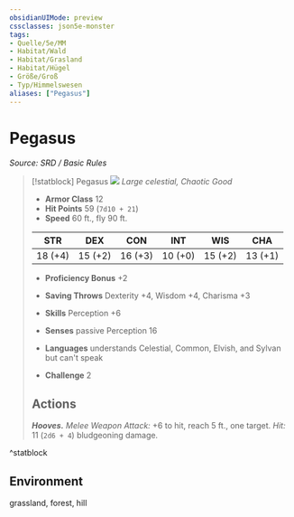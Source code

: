 ```yaml
---
obsidianUIMode: preview
cssclasses: json5e-monster
tags:
- Quelle/5e/MM
- Habitat/Wald
- Habitat/Grasland
- Habitat/Hügel
- Größe/Groß
- Typ/Himmelswesen
aliases: ["Pegasus"]
---
```

# Pegasus
*Source: SRD / Basic Rules*  

> [!statblock] Pegasus
> ![](compendium/bestiary/celestial/token/pegasus.png#token)
> *Large celestial, Chaotic Good*
> 
> - **Armor Class** 12 
> - **Hit Points** 59 (`7d10 + 21`)
> - **Speed** 60 ft., fly 90 ft.
> 
> |STR|DEX|CON|INT|WIS|CHA|
> |:---:|:---:|:---:|:---:|:---:|:---:|
> |18 (+4)|15 (+2)|16 (+3)|10 (+0)|15 (+2)|13 (+1)|
> 
> - **Proficiency Bonus** +2
> - **Saving Throws** Dexterity +4, Wisdom +4, Charisma +3
> - **Skills** Perception +6
> - **Senses** passive Perception 16
> 
> - **Languages** understands Celestial, Common, Elvish, and Sylvan but can't speak
> - **Challenge** 2
> 
> ## Actions
> 
> ***Hooves.*** *Melee Weapon Attack:* +6 to hit, reach 5 ft., one target. *Hit:* 11 (`2d6 + 4`) bludgeoning damage.
^statblock

## Environment

grassland, forest, hill